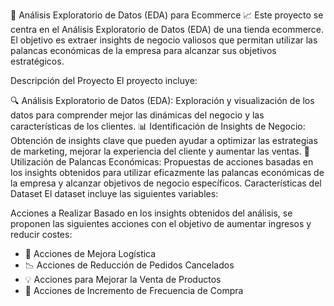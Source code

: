 🛒 Análisis Exploratorio de Datos (EDA) para Ecommerce 📈
Este proyecto se centra en el Análisis Exploratorio de Datos (EDA) de una tienda ecommerce. El objetivo es extraer insights de negocio valiosos que permitan utilizar las palancas económicas de la empresa para alcanzar sus objetivos estratégicos.

Descripción del Proyecto
El proyecto incluye:

🔍 Análisis Exploratorio de Datos (EDA): Exploración y visualización de los datos para comprender mejor las dinámicas del negocio y las características de los clientes.
📊 Identificación de Insights de Negocio: Obtención de insights clave que pueden ayudar a optimizar las estrategias de marketing, mejorar la experiencia del cliente y aumentar las ventas.
🎯 Utilización de Palancas Económicas: Propuestas de acciones basadas en los insights obtenidos para utilizar eficazmente las palancas económicas de la empresa y alcanzar objetivos de negocio específicos.
Características del Dataset
El dataset incluye las siguientes variables:

Acciones a Realizar
Basado en los insights obtenidos del análisis, se proponen las siguientes acciones con el objetivo de aumentar ingresos y reducir costes:

- 🚚 Acciones de Mejora Logística
- 📉 Acciones de Reducción de Pedidos Cancelados
- 💡 Acciones para Mejorar la Venta de Productos
- 🔄 Acciones de Incremento de Frecuencia de Compra


